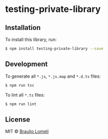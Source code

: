 # testing-private-library

## Installation

To install this library, run:

```bash
$ npm install testing-private-library --save
```

## Development

To generate all `*.js`, `*.js.map` and `*.d.ts` files:

```bash
$ npm run tsc
```

To lint all `*.ts` files:

```bash
$ npm run lint
```

## License

MIT © [Braulio Lomelí](brauliolomeli@gmail.com)
